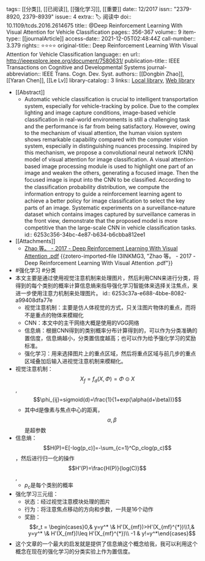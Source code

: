 tags:: [[分类]], [[已阅读]], [[强化学习]], [[重要]]
date:: 12/2017
issn:: "2379-8920, 2379-8939"
issue:: 4
extra:: 🏷️ 阅读中
doi:: 10.1109/tcds.2016.2614675
title:: @Deep Reinforcement Learning With Visual Attention for Vehicle Classification
pages:: 356-367
volume:: 9
item-type:: [[journalArticle]]
access-date:: 2021-12-05T02:48:44Z
call-number:: 3.379
rights:: ⭐⭐⭐⭐
original-title:: Deep Reinforcement Learning With Visual Attention for Vehicle Classification
language:: en
url:: http://ieeexplore.ieee.org/document/7580631/
publication-title:: IEEE Transactions on Cognitive and Developmental Systems
journal-abbreviation:: IEEE Trans. Cogn. Dev. Syst.
authors:: [[Dongbin Zhao]], [[Yaran Chen]], [[Le Lv]]
library-catalog:: 3
links:: [Local library](zotero://select/library/items/BHQT8T4W), [Web library](https://www.zotero.org/users/8746250/items/BHQT8T4W)

- [[Abstract]]
	- Automatic vehicle classiﬁcation is crucial to intelligent transportation system, especially for vehicle-tracking by police. Due to the complex lighting and image capture conditions, image-based vehicle classiﬁcation in real-world environments is still a challenging task and the performance is far from being satisfactory. However, owing to the mechanism of visual attention, the human vision system shows remarkable capability compared with the computer vision system, especially in distinguishing nuances processing. Inspired by this mechanism, we propose a convolutional neural network (CNN) model of visual attention for image classiﬁcation. A visual attention-based image processing module is used to highlight one part of an image and weaken the others, generating a focused image. Then the focused image is input into the CNN to be classiﬁed. According to the classiﬁcation probability distribution, we compute the information entropy to guide a reinforcement learning agent to achieve a better policy for image classiﬁcation to select the key parts of an image. Systematic experiments on a surveillance-nature dataset which contains images captured by surveillance cameras in the front view, demonstrate that the proposed model is more competitive than the large-scale CNN in vehicle classiﬁcation tasks.
	  id:: 6253c356-34bc-4e87-b634-b6cbba812ee1
- [[Attachments]]
	- [Zhao 等。 - 2017 - Deep Reinforcement Learning With Visual Attention .pdf](zotero://select/library/items/I3INKMG3) {{zotero-imported-file I3INKMG3, "Zhao 等。 - 2017 - Deep Reinforcement Learning With Visual Attention .pdf"}}
- #强化学习 #分类
- 本文主要是通过使用视觉注意机制来处理图片，然后利用CNN来进行分类，将得到的每个类别的概率计算信息熵来指导强化学习智能体来选择关注焦点，来进一步使用注意力机制来处理图片。
  id:: 6253c37a-e688-4bbe-8082-a99408dfa77e
	- 视觉注意机制：主要是仿人体视觉的方式，只关注图片物体的重点，而将不是重点的物体来模糊化
	- CNN：本文中的主干网络大概是使用的VGG网络
	- 信息熵：根据CNN得到的类别概率分布计算得到的，可以作为分类准确的置信度，信息熵越小，分类置信度越高；也可以作为给予强化学习的奖励标准。
	- 强化学习：用来选择图片上的重点区域，然后将重点区域与前几步的重点区域叠加后输入进视觉注意机制来模糊化。
- 视觉注意机制：$$X_f=f_d(X,\Phi)=\Phi \odot X$$,$$\phi_{ij}=sigmoid(d)=\frac{1}{1+exp(\alpha(d+\beta))}$$
	- 其中d是像素与焦点中心的距离，$$\alpha,\beta$$是超参数
- 信息熵：$$H(P)=E[-log(p_c)]=-\sum_{c=1}^Cp_clog(p_c)$$，然后进行归一化的操作$$H'(P)=\frac{H(P)}{log(C)}$$,
	- $p_c$是每个类别的概率
- 强化学习三元组：
	- 状态：经过视觉注意模块处理的图片
	- 行为：将注意焦点移动的方向和步数，一共是16个动作
	- 奖励：$$r_t = \begin{cases}0,& y=y^* \& H'(X_{mf})>H'(X_{mf}^{*})\\1,& y=y^* \& H'(X_{mf})\leq H'(X_{mf}^{*})\\ -1 & y!=y^*\end{cases}$$
- 这个文章的一个最大的启发就是提供了信息熵这个概念给我，我可以利用这个概念在现在的强化学习的分类实验上作为置信度。